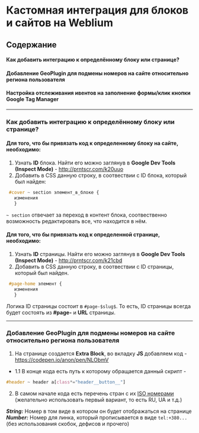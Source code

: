 # Кастомная интеграция для блоков и сайтов на Weblium

## Содержание
#### __Как добавить интеграцию к определённому блоку или странице?__
#### __Добавление GeoPlugin для подмены номеров на сайте относительно региона пользователя__
####  __Настройка отслеживания ивентов на заполнение формы/клик кнопки Google Tag Manager__

---

### Как добавить интеграцию к определённому блоку или странице?

#### Для того, что бы привязать код к __определенному блоку__ на сайте, необходимо:

1. Узнать __ID__ блока. Найти его можно заглянув в __Google Dev Tools (Inspect Mode)__ - http://prntscr.com/k20uuo
2. Добавить в CSS данную строку, в соотвествии с ID блока, который был найден:
```css
 #cover ~ section элемент_в_блоке {
   изменения
   }
```
`~ section` отвечает за переход в контент блока, соотвественно возможность редактировать все, что находится в нём.



#### Для того, что бы привязать код к __определенной странице__, необходимо:

1. Узнать __ID__ страницы. Найти его можно заглянув в __Google Dev Tools (Inspect Mode)__ - http://prntscr.com/k21cbd
2. Добавить в CSS данную строку, в соотвествии с ID страницы, который был найден. 
```css
 #page-home элемент {
   изменения
   }
```
Логика ID страницы состоит в `#page-$slug$`. То есть, ID страницы всегда будет состоять из __#page-__ и __URL__ страницы.

---

### __Добавление GeoPlugin для подмены номеров на сайте относительно региона пользователя__

1. На странице создается __Extra Block__, во вкладку __JS__ добавляем код - https://codepen.io/anon/pen/NLObmV
* 1.1  В конце кода есть путь к которому обращается данный скрипт - 
```css
#header ~ header a[class*="header__button__"]
```
2. В самом начале кода есть перечень стран с их [ISO номерами](https://countrycode.org/) (желательно использовать первый вариант, то есть RU, UA и т.д.)

__*String:*__ Номер в том виде в котором он будет отображаться на странице
__*Number:*__ Номер для линка, который прописывается в виде `tel:+380...` (без использования скобок, дефисов и прочего)
